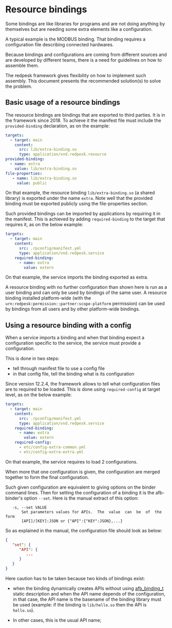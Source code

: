 Resource bindings
=================

Some bindings are like libraries for programs and
are not doing anything by themselves but are needing
some extra elements like a configuration.

A typical example is the MODBUS binding. That binding
requires a configuration file describing connected
hardwares.

Because bindings and configurations are coming from
different sources and are developed by different
teams, there is a need for guidelines on how to assemble
them.

The redpesk framework gives flexibility on how to
implement such assembly. This document presents
the recommended solution(s) to solve the problem.

## Basic usage of a resource bindings

The resource bindings are bindings that are exported
to third parties. It is in the framework since 2018.
To achieve it the manifest file must include the
`provided-binding` declaration, as on the example:

```yaml
targets:
  - target: main
    content:
      src: lib/extra-binding.so
      type: application/vnd.redpesk.resource
provided-binding:
  - name: extra
    value: lib/extra-binding.so
file-properties:
   - name: lib/extra-binding.so
     value: public
```

On that example, the resource binding `lib/extra-binding.so`
(a shared library) is exported under the name `extra`.
Note well that the provided binding must be exported
publicly using the file-properties section.

Such provided bindings can be imported by applications
by requiring it in the manifest. This is achieved by
adding `required-binding` to the target that requires it,
as on the below example:

```yaml
targets:
  - target: main
    content:
      src: .rpconfig/manifest.yml
      type: application/vnd.redpesk.service
    required-binding:
      - name: extra
        value: extern
```

On that example, the service imports the binding exported
as extra.

A resource binding with no further configuration than shown
here is run as a user binding and can only be used by bindings
of the same user. A resource binding installed platform-wide
(with the `urn:redpesk:permission::partner:scope-platform` permission)
can be used by bindings from all users and by other platform-wide
bindings.

## Using a resource binding with a config

When a service imports a binding and when that binding
expect a configuration specific to the service, the
service must provide a configuration.

This is done in two steps:

- tell through manifest file to use a config file
- in that config file, tell the binding what is its configuration

Since version 12.2.4, the framework allows to tell
what configuration files are to required to be loaded.
This is done using `required-config` at target level,
as on the below example:

```yaml
targets:
  - target: main
    content:
      src: .rpconfig/manifest.yml
      type: application/vnd.redpesk.service
    required-binding:
      - name: extra
        value: extern
    required-config:
      - etc/config-extra-common.yml
      - etc/config-extra-extra.yml
```

On that example, the service requires to load 2 configurations.

When more that one configuration is given, the configuration are
merged together to form the final configuration.

Such given configuration are equivalent to giving options on the
binder command lines. Then for setting the configuration of a binding
it is the afb-binder's option `--set`. Here is the manual extract of
this option:

```man
   -s, --set VALUE
       Set parameters values for APIs.  The  value  can  be  of  the  form
       [API]/[KEY]:JSON or {"API":{"KEY":JSON},...}
```

So as explained in the manual, the configuration file should look
as below:

```json
{
   "set": {
      "API": {
         ...
      }
   }
}
```

Here caution has to be taken because two kinds of bindings exist:

- when the binding dynamically creates APIs without using [afb_binding_t][1]
  static description and when the API name depends of the configuration,
  in that case, the API name is the basename of the binding library must
  be used (example: if the binding is `lib/hello.so` then the API is `hello.so`).

- In other cases, this is the usual API name;



[1]: https://docs.redpesk.bzh/docs/en/master/developer-guides/reference-v4/types-and-globals.html#the-type-afb_binding_t

